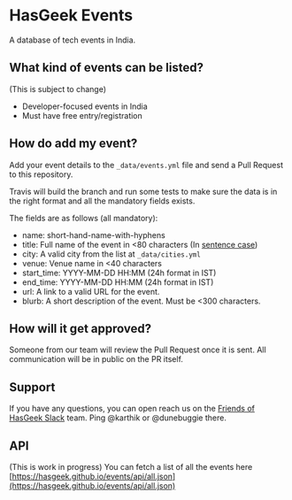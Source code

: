 # HasGeek Events

A database of tech events in India.


## What kind of events can be listed?
(This is subject to change)

* Developer-focused events in India
* Must have free entry/registration


## How do add my event?
Add your event details to the `_data/events.yml` file and send a Pull Request to this repository.

Travis will build the branch and run some tests to make sure the data is in the right format and all the mandatory fields exists.

The fields are as follows (all mandatory):


* name: short-hand-name-with-hyphens
* title: Full name of the event in <80 characters (In [sentence case](https://www.thoughtco.com/sentence-case-titles-1691944))
* city:  A valid city from the list at `_data/cities.yml`
* venue: Venue name in <40 characters
* start_time: YYYY-MM-DD HH:MM (24h format in IST)
* end_time: YYYY-MM-DD HH:MM (24h format in IST)
* url: A link to a valid URL for the event.
* blurb: A short description of the event. Must be <300 characters.


## How will it get approved?
Someone from our team will review the Pull Request once it is sent. All communication will be in public on the PR itself.

## Support
If you have any questions, you can open reach us on the [Friends of HasGeek Slack](https://friends.hasgeek.com) team. Ping @karthik or @dunebuggie there.


## API
(This is work in progress)
You can fetch a list of all the events here [https://hasgeek.github.io/events/api/all.json](https://hasgeek.github.io/events/api/all.json)
